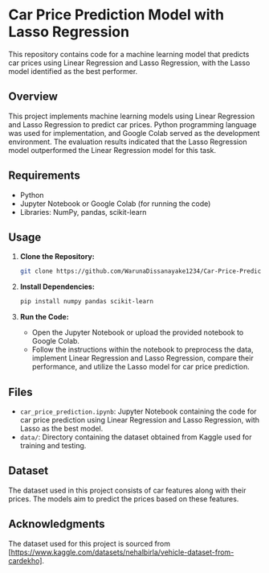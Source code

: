 
# Car Price Prediction Model with Lasso Regression

This repository contains code for a machine learning model that predicts car prices using Linear Regression and Lasso Regression, with the Lasso model identified as the best performer.

## Overview

This project implements machine learning models using Linear Regression and Lasso Regression to predict car prices. Python programming language was used for implementation, and Google Colab served as the development environment. The evaluation results indicated that the Lasso Regression model outperformed the Linear Regression model for this task.

## Requirements

- Python
- Jupyter Notebook or Google Colab (for running the code)
- Libraries: NumPy, pandas, scikit-learn

## Usage

1. **Clone the Repository:**
   ```bash
   git clone https://github.com/WarunaDissanayake1234/Car-Price-Prediction-Model.git
   ```

2. **Install Dependencies:**
   ```bash
   pip install numpy pandas scikit-learn
   ```

3. **Run the Code:**
   - Open the Jupyter Notebook or upload the provided notebook to Google Colab.
   - Follow the instructions within the notebook to preprocess the data, implement Linear Regression and Lasso Regression, compare their performance, and utilize the Lasso model for car price prediction.

## Files

- `car_price_prediction.ipynb`: Jupyter Notebook containing the code for car price prediction using Linear Regression and Lasso Regression, with Lasso as the best model.
- `data/`: Directory containing the dataset obtained from Kaggle used for training and testing.

## Dataset

The dataset used in this project consists of car features along with their prices. The models aim to predict the prices based on these features.

## Acknowledgments

The dataset used for this project is sourced from [https://www.kaggle.com/datasets/nehalbirla/vehicle-dataset-from-cardekho].
